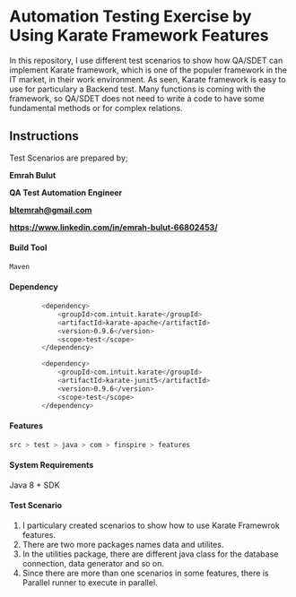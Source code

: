 # Automation Testing Exercise by Using Karate Framework Features

In this repository, I use different test scenarios to show how QA/SDET can implement Karate framework, which is one of the populer framework in the IT market, in their work environment. As seen, Karate framework is easy to use for particulary a Backend test. Many functions is coming with the framework, so QA/SDET does not need to write a code to have some fundamental methods or for complex relations. 

## Instructions

Test Scenarios are prepared by;

**Emrah Bulut**

**QA Test Automation Engineer**

**bltemrah@gmail.com**

**https://www.linkedin.com/in/emrah-bulut-66802453/**

#### Build Tool
```bash
Maven
```

#### Dependency
```bash
        <dependency>
            <groupId>com.intuit.karate</groupId>
            <artifactId>karate-apache</artifactId>
            <version>0.9.6</version>
            <scope>test</scope>
        </dependency>

        <dependency>
            <groupId>com.intuit.karate</groupId>
            <artifactId>karate-junit5</artifactId>
            <version>0.9.6</version>
            <scope>test</scope>
        </dependency>
```

#### Features
```bash
src > test > java > com > finspire > features
```

#### System Requirements

Java 8 + SDK

#### Test Scenario
1. I particulary created scenarios to show how to use Karate Framewrok features.
2. There are two more packages names data and utilites.
3. In the utilities package, there are different java class for the database connection, data generator and so on.
4. Since there are more than one scenarios in some features, there is Parallel runner to execute in parallel.

